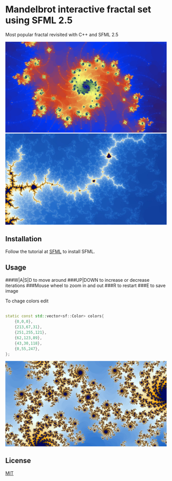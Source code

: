 # Mandelbrot interactive fractal set using SFML 2.5

Most popular fractal revisited with C++ and SFML 2.5

![EXAMPLE2](ex2.png)
![EXAMPLE1](ex1.JPG)


## Installation

Follow the tutorial at [SFML](https://www.sfml-dev.org/tutorials/2.5/start-vc.php) to install SFML.

## Usage

###W|A|S|D to move around
###UP|DOWN to increase or decrease iterations
###Mouse wheel to zoom in and out
###R to restart
###E to save image

To chage colors edit
```c++

static const std::vector<sf::Color> colors{
    {0,0,0},
    {213,67,31},
    {251,255,121},
    {62,123,89},
    {43,30,118},
    {0,55,247},
};

```
![EXAMPLE3](ex3.JPG)

## License
[MIT](https://choosealicense.com/licenses/mit/)